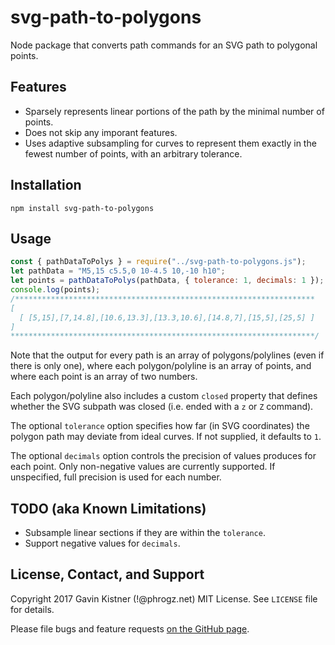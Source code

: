 # svg-path-to-polygons

Node package that converts path commands for an SVG path to polygonal points.

## Features

- Sparsely represents linear portions of the path by the minimal number of points.
- Does not skip any imporant features.
- Uses adaptive subsampling for curves to represent them exactly in the fewest number of points, with an arbitrary tolerance.

## Installation

`npm install svg-path-to-polygons`

## Usage

```js
const { pathDataToPolys } = require("../svg-path-to-polygons.js");
let pathData = "M5,15 c5.5,0 10-4.5 10,-10 h10";
let points = pathDataToPolys(pathData, { tolerance: 1, decimals: 1 });
console.log(points);
/*******************************************************************
[
  [ [5,15],[7,14.8],[10.6,13.3],[13.3,10.6],[14.8,7],[15,5],[25,5] ]
]
********************************************************************/
```

Note that the output for every path is an array of polygons/polylines (even if there is only one), where each polygon/polyline is an array of points, and where each point is an array of two numbers.

Each polygon/polyline also includes a custom `closed` property that defines whether the SVG subpath was closed (i.e. ended with a `z` or `Z` command).

The optional `tolerance` option specifies how far (in SVG coordinates) the polygon path may deviate from ideal curves. If not supplied, it defaults to `1`.

The optional `decimals` option controls the precision of values produces for each point. Only non-negative values are currently supported. If unspecified, full precision is used for each number.

## TODO (aka Known Limitations)

- Subsample linear sections if they are within the `tolerance`.
- Support negative values for `decimals`.

## License, Contact, and Support

Copyright 2017 Gavin Kistner (!@phrogz.net)
MIT License. See `LICENSE` file for details.

Please file bugs and feature requests [on the GitHub page](https://github.com/Phrogz/svg-path-to-polygons/issues).
